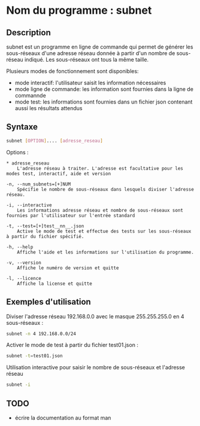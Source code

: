 # Nom du programme : subnet

## Description

subnet est un programme en ligne de commande qui permet de générer les sous-réseaux d'une adresse réseau donnée à partir d'un nombre de sous-réseau indiqué. Les sous-réseaux ont tous la même taille.

Plusieurs modes de fonctionnement sont disponibles:
- mode interactif: l'utilisateur saisit les information nécessaires
- mode ligne de commande: les information sont fournies dans la ligne de commannde
- mode test: les informations sont fournies dans un fichier json contenant aussi les résultats attendus

## Syntaxe

```bash
subnet [OPTION].... [adresse_reseau]
```

Options :

    * adresse_reseau 
        L'adresse réseau à traiter. L'adresse est facultative pour les modes test, interactif, aide et version

    -n, --num_subnets=[+]NUM
        Spécifie le nombre de sous-réseaux dans lesquels diviser l'adresse réseau.

    -i, --interactive
        Les informations adresse réseau et nombre de sous-réseaux sont fournies par l'utilisateur sur l'entrée standard

    -t, --test=[+]test__nn__.json
        Active le mode de test et effectue des tests sur les sous-réseaux à partir du fichier spécifié.

    -h, --help  
        Affiche l'aide et les informations sur l'utilisation du programme.

    -v, --version
        Affiche le numéro de version et quitte

    -l, --licence
        Affiche la license et quitte


## Exemples d'utilisation

Diviser l'adresse réseau 192.168.0.0 avec le masque 255.255.255.0 en 4 sous-réseaux :
```bash
subnet -n 4 192.168.0.0/24
```

Activer le mode de test à partir du fichier test01.json :
```bash
subnet -t=test01.json
```

Utilisation interactive pour saisir le nombre de sous-réseaux et l'adresse réseau 
```bash
subnet -i
```

## TODO
- écrire la documentation au format man
